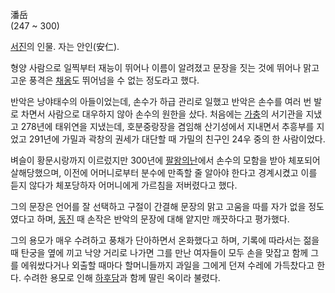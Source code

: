 潘岳  
(247 ~ 300)

[서진](%EC%84%9C%EC%A7%84.md)의 인물. 자는 안인(安仁).

형양 사람으로 일찍부터 재능이 뛰어나 이름이 알려졌고 문장을 짓는 것에 뛰어나 맑고 고운 풍격은
[채옹](%EC%B1%84%EC%98%B9.md)도 뛰어넘을 수 없는 정도라고 했다.

반악은 낭야태수의 아들이었는데, 손수가 하급 관리로 일했고 반악은 손수를 여러 번 발로 차면서 사람으로 대우하지 않아 손수의 원한을 샀다.
처음에는 [가충](%EA%B0%80%EC%B6%A9.md)의 서기관을 지냈고 278년에 태위연을 지냈는데, 호분중랑장을 겸임해
산기성에서 지내면서 추흥부를 지었고 291년에 가밀과 곽창의 권세가 대단할 때 가밀의 친구인 24우 중의 한 사람이었다.

벼슬이 황문시랑까지 이르렀지만 300년에 [팔왕의난](%ED%8C%94%EC%99%95%EC%9D%98%20%EB%82%9C.md)에서 손수의 모함을 받아 체포되어 살해당했으며,
이전에 어머니로부터 분수에 만족할 줄 알아야 한다고 경계시켰고 이를 듣지 않다가 체포당하자 어머니에게 가르침을 저버렸다고 했다.

그의 문장은 언어를 잘 선택하고 구절이 간결해 문장의 맑고 고움을 따를 자가 없을 정도였다고 하며,
[동진](%EB%8F%99%EC%A7%84.md) 때 손작은 반악의 문장에 대해 얕지만 깨끗하다고 평가했다.

그의 용모가 매우 수려하고 풍채가 단아하면서 온화했다고 하며, 기록에 따라서는 젊을 때 탄궁을 옆에 끼고 낙양 거리로 나가면 그를 만난
여자들이 모두 손을 맞잡고 함께 그를 에워쌌다거나 외출할 때마다 할머니들까지 과일을 그에게 던져 수레에 가득찼다고 한다. 수려한 용모로 인해
[하후담](%ED%95%98%ED%9B%84%EB%8B%B4.md)과 함께 딸린 옥이라 불렸다.

